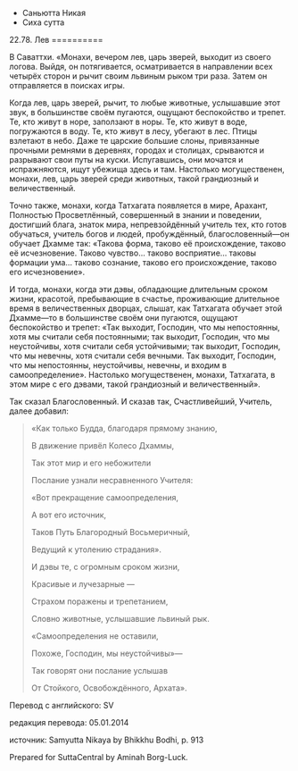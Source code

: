 









* Саньютта Никая
* Сиха сутта


22\.78\. Лев
\=\=\=\=\=\=\=\=\=\=



В Саваттхи\. «Монахи, вечером лев, царь зверей, выходит из своего логова\. Выйдя, он потягивается, осматривается в направлении всех четырёх сторон и рычит своим львиным рыком три раза\. Затем он отправляется в поисках игры\.


Когда лев, царь зверей, рычит, то любые животные, услышавшие этот звук, в большинстве своём пугаются, ощущают беспокойство и трепет\. Те, кто живут в норе, заползают в норы\. Те, кто живут в воде, погружаются в воду\. Те, кто живут в лесу, убегают в лес\. Птицы взлетают в небо\. Даже те царские большие слоны, привязанные прочными ремнями в деревнях, городах и столицах, срываются и разрывают свои путы на куски\. Испугавшись, они мочатся и испражняются, ищут убежища здесь и там\. Настолько могущественен, монахи, лев, царь зверей среди животных, такой грандиозный и величественный\.


Точно также, монахи, когда Татхагата появляется в мире, Арахант, Полностью Просветлённый, совершенный в знании и поведении, достигший блага, знаток мира, непревзойдённый учитель тех, кто готов обучаться, учитель богов и людей, пробуждённый, благословенный—он обучает Дхамме так: «Такова форма, таково её происхождение, таково её исчезновение\. Таково чувство… таково восприятие… таковы формации ума… таково сознание, таково его происхождение, таково его исчезновение»\.


И тогда, монахи, когда эти дэвы, обладающие длительным сроком жизни, красотой, пребывающие в счастье, проживающие длительное время в величественных дворцах, слышат, как Татхагата обучает этой Дхамме—то в большинстве своём они пугаются, ощущают беспокойство и трепет: «Так выходит, Господин, что мы непостоянны, хотя мы считали себя постоянными; так выходит, Господин, что мы неустойчивы, хотя считали себя устойчивыми; так выходит, Господин, что мы невечны, хотя считали себя вечными\. Так выходит, Господин, что мы непостоянны, неустойчивы, невечны, и входим в самоопределение»\. Настолько могущественен, монахи, Татхагата, в этом мире с его дэвами, такой грандиозный и величественный»\.


Так сказал Благословенный\. И сказав так, Счастливейший, Учитель, далее добавил:



> «Как только Будда, благодаря прямому знанию,  
> 
> В движение привёл Колесо Дхаммы,  
> 
> Так этот мир и его небожители  
> 
> Послание узнали несравненного Учителя:  
> 
>   
> 
> «Вот прекращение самоопределения,  
> 
> А вот его источник,  
> 
> Таков Путь Благородный Восьмеричный,  
> 
> Ведущий к утолению страдания»\.  
> 
>   
> 
> И дэвы те, с огромным сроком жизни,  
> 
> Красивые и лучезарные —  
> 
> Страхом поражены и трепетанием,  
> 
> Словно животные, услышавшие львиный рык\.  
> 
>   
> 
> «Самоопределения не оставили,  
> 
> Похоже, Господин, мы неустойчивы»—  
> 
> Так говорят они послание услышав  
> 
> От Стойкого, Освобождённого, Архата»\.



Перевод с английского: SV


редакция перевода: 05\.01\.2014


источник: Samyutta Nikaya by Bhikkhu Bodhi, p\. 913


Prepared for SuttaCentral by Aminah Borg\-Luck\.






